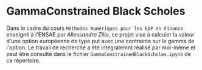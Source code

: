 # GammaConstrained Black Scholes

Dans le cadre du cours ```Méthodes Numériques pour les EDP en Finance``` enseigné à l'ENSAE par *Allessandro Zilio*, ce projet vise à calculer la valeur d'une option européenne de type put avec une contrainte sur le gamma de l'option.
Le travail de recherche a été intégralemnt réalisé par moi-même et peut être consulté dans le fichier ```GammaConstrainedBlackScholes.ipynb``` de ce répertoire.
